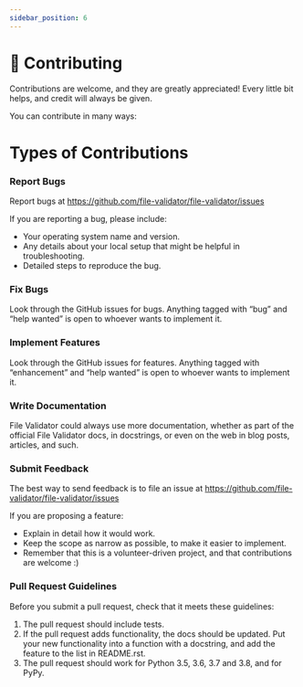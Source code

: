 ```yaml
---
sidebar_position: 6
---
```


# 💙 Contributing

Contributions are welcome, and they are greatly appreciated! Every little bit helps, and credit will always be given.

You can contribute in many ways:
# Types of Contributions
### Report Bugs

Report bugs at https://github.com/file-validator/file-validator/issues

If you are reporting a bug, please include:

* Your operating system name and version.
* Any details about your local setup that might be helpful in troubleshooting.
* Detailed steps to reproduce the bug.

### Fix Bugs

Look through the GitHub issues for bugs. Anything tagged with “bug” and “help wanted” is open to whoever wants to implement it.

### Implement Features

Look through the GitHub issues for features. Anything tagged with “enhancement” and “help wanted” is open to whoever wants to implement it.

### Write Documentation

File Validator could always use more documentation, whether as part of the official File Validator docs, in docstrings, or even on the web in blog posts, articles, and such.

### Submit Feedback

The best way to send feedback is to file an issue at https://github.com/file-validator/file-validator/issues

If you are proposing a feature:

* Explain in detail how it would work.
* Keep the scope as narrow as possible, to make it easier to implement.
* Remember that this is a volunteer-driven project, and that contributions are welcome :)

### Pull Request Guidelines

Before you submit a pull request, check that it meets these guidelines:

1. The pull request should include tests.
2. If the pull request adds functionality, the docs should be updated. Put your new functionality into a function with a docstring, and add the feature to the list in README.rst.
3. The pull request should work for Python 3.5, 3.6, 3.7 and 3.8, and for PyPy.
